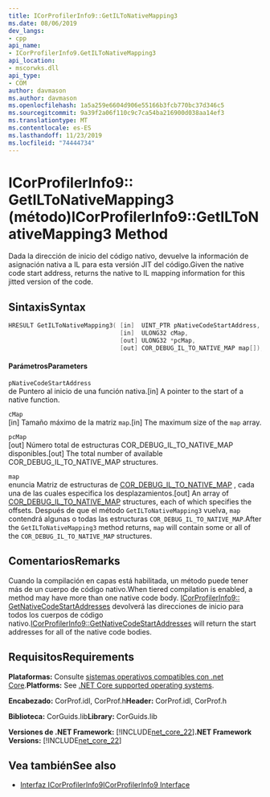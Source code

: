 ```yaml
---
title: ICorProfilerInfo9::GetILToNativeMapping3
ms.date: 08/06/2019
dev_langs:
- cpp
api_name:
- ICorProfilerInfo9.GetILToNativeMapping3
api_location:
- mscorwks.dll
api_type:
- COM
author: davmason
ms.author: davmason
ms.openlocfilehash: 1a5a259e6604d906e55166b3fcb770bc37d346c5
ms.sourcegitcommit: 9a39f2a06f110c9c7ca54ba216900d038aa14ef3
ms.translationtype: MT
ms.contentlocale: es-ES
ms.lasthandoff: 11/23/2019
ms.locfileid: "74444734"
---
```

# <a name="icorprofilerinfo9getiltonativemapping3-method"></a><span data-ttu-id="cd849-102">ICorProfilerInfo9:: GetILToNativeMapping3 (método)</span><span class="sxs-lookup"><span data-stu-id="cd849-102">ICorProfilerInfo9::GetILToNativeMapping3 Method</span></span>

<span data-ttu-id="cd849-103">Dada la dirección de inicio del código nativo, devuelve la información de asignación nativa a IL para esta versión JIT del código.</span><span class="sxs-lookup"><span data-stu-id="cd849-103">Given the native code start address, returns the native to IL mapping information for this jitted version of the code.</span></span>

## <a name="syntax"></a><span data-ttu-id="cd849-104">Sintaxis</span><span class="sxs-lookup"><span data-stu-id="cd849-104">Syntax</span></span>

```cpp
HRESULT GetILToNativeMapping3( [in]  UINT_PTR pNativeCodeStartAddress,
                               [in]  ULONG32 cMap,
                               [out] ULONG32 *pcMap,
                               [out] COR_DEBUG_IL_TO_NATIVE_MAP map[]);
```

#### <a name="parameters"></a><span data-ttu-id="cd849-105">Parámetros</span><span class="sxs-lookup"><span data-stu-id="cd849-105">Parameters</span></span>

`pNativeCodeStartAddress` \
<span data-ttu-id="cd849-106">de Puntero al inicio de una función nativa.</span><span class="sxs-lookup"><span data-stu-id="cd849-106">[in] A pointer to the start of a native function.</span></span>

`cMap` \
<span data-ttu-id="cd849-107">[in] Tamaño máximo de la matriz `map`.</span><span class="sxs-lookup"><span data-stu-id="cd849-107">[in] The maximum size of the `map` array.</span></span>

`pcMap` \
<span data-ttu-id="cd849-108">[out] Número total de estructuras COR_DEBUG_IL_TO_NATIVE_MAP disponibles.</span><span class="sxs-lookup"><span data-stu-id="cd849-108">[out] The total number of available COR_DEBUG_IL_TO_NATIVE_MAP structures.</span></span>

`map` \
<span data-ttu-id="cd849-109">enuncia Matriz de estructuras de [COR_DEBUG_IL_TO_NATIVE_MAP](../debugging/cor-debug-il-to-native-map-structure.md) , cada una de las cuales especifica los desplazamientos.</span><span class="sxs-lookup"><span data-stu-id="cd849-109">[out] An array of [COR_DEBUG_IL_TO_NATIVE_MAP](../debugging/cor-debug-il-to-native-map-structure.md) structures, each of which specifies the offsets.</span></span> <span data-ttu-id="cd849-110">Después de que el método `GetILToNativeMapping3` vuelva, `map` contendrá algunas o todas las estructuras `COR_DEBUG_IL_TO_NATIVE_MAP`.</span><span class="sxs-lookup"><span data-stu-id="cd849-110">After the `GetILToNativeMapping3` method returns, `map` will contain some or all of the `COR_DEBUG_IL_TO_NATIVE_MAP` structures.</span></span>

## <a name="remarks"></a><span data-ttu-id="cd849-111">Comentarios</span><span class="sxs-lookup"><span data-stu-id="cd849-111">Remarks</span></span>

<span data-ttu-id="cd849-112">Cuando la compilación en capas está habilitada, un método puede tener más de un cuerpo de código nativo.</span><span class="sxs-lookup"><span data-stu-id="cd849-112">When tiered compilation is enabled, a method may have more than one native code body.</span></span> <span data-ttu-id="cd849-113">[ICorProfilerInfo9:: GetNativeCodeStartAddresses](../../../../docs/framework/unmanaged-api/profiling/icorprofilerinfo9-getnativecodestartaddresses-method.md) devolverá las direcciones de inicio para todos los cuerpos de código nativo.</span><span class="sxs-lookup"><span data-stu-id="cd849-113">[ICorProfilerInfo9::GetNativeCodeStartAddresses](../../../../docs/framework/unmanaged-api/profiling/icorprofilerinfo9-getnativecodestartaddresses-method.md) will return the start addresses for all of the native code bodies.</span></span>

## <a name="requirements"></a><span data-ttu-id="cd849-114">Requisitos</span><span class="sxs-lookup"><span data-stu-id="cd849-114">Requirements</span></span>

<span data-ttu-id="cd849-115">**Plataformas:** Consulte [sistemas operativos compatibles con .net Core](../../../core/install/dependencies.md?tabs=netcore30&pivots=os-windows).</span><span class="sxs-lookup"><span data-stu-id="cd849-115">**Platforms:** See [.NET Core supported operating systems](../../../core/install/dependencies.md?tabs=netcore30&pivots=os-windows).</span></span>

<span data-ttu-id="cd849-116">**Encabezado:** CorProf.idl, CorProf.h</span><span class="sxs-lookup"><span data-stu-id="cd849-116">**Header:** CorProf.idl, CorProf.h</span></span>

<span data-ttu-id="cd849-117">**Biblioteca:** CorGuids.lib</span><span class="sxs-lookup"><span data-stu-id="cd849-117">**Library:** CorGuids.lib</span></span>

<span data-ttu-id="cd849-118">**Versiones de .NET Framework:** [!INCLUDE[net_core_22](../../../../includes/net-core-22-md.md)]</span><span class="sxs-lookup"><span data-stu-id="cd849-118">**.NET Framework Versions:** [!INCLUDE[net_core_22](../../../../includes/net-core-22-md.md)]</span></span>

## <a name="see-also"></a><span data-ttu-id="cd849-119">Vea también</span><span class="sxs-lookup"><span data-stu-id="cd849-119">See also</span></span>

- [<span data-ttu-id="cd849-120">Interfaz ICorProfilerInfo9</span><span class="sxs-lookup"><span data-stu-id="cd849-120">ICorProfilerInfo9 Interface</span></span>](../../../../docs/framework/unmanaged-api/profiling/icorprofilerinfo9-interface.md)
